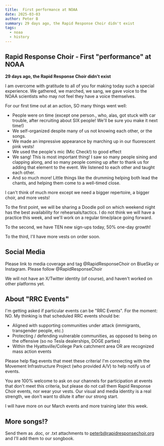 ```yaml
---
title:  First performance at NOAA
date: 2025-03-03
author: Peter B
summary: 29 days ago, the Rapid Response Choir didn't exist
tags:
  - noaa
  - history
---
```


## Rapid Response Choir - First "performance" at NOAA 

**29 days ago, the Rapid Response Choir didn't exist**

I am overcome with gratitude to all of you for making today
such a special experience. We gathered, we marched, we sang,
we gave voice to the NOAA scientists who may not feel they have
a voice themselves.

For our first time out at an action, SO many things went well:

- People were on time (except one person., who, alas, got stuck with car trouble, after recruiting 
about SIX people! We'll be sure you make it next time!)
- We self-organized despite many of us not knowing each other, or the songs.
- We made an impressive appearance by marching up in our fluorescent pink vests!
- We used the people's mic (Mic Check!) to good effect
- We sang! This is most important thing! I saw so many people sining and clapping along, and so many people
coming up after to thank us for adding that element to the event. We listened to
each other and taught each other.
- And so much more! Little things like the drumming helping both lead the chants, and 
helping them come to a well-timed close.

I can't think of much more except we need a bigger repertoire, a bigger 
choir, and more vests!

To the first point, we will be sharing a Doodle poll on which 
weekend night has the best availability for rehearsals/tactics. I do not 
think we will have a practice this week, and we'll work on a regular time/place
going forward.

To the second, we have TEN new sign-ups today, 50% one-day growth!

To the third, I'll have more vests on order soon.

## Social Media

Please link to media coverage and tag @RapidResponseChoir on BlueSky or
Instagram. Please follow @RapidResponseChoir

We will not have an X/Twitter identity (of course), and haven't worked on other platforms yet.

## About "RRC Events"

I'm getting asked if particular events can be "RRC Events". For the moment: NO. My thinking is
that scheduled RRC events should be:

- Aligned with supporting communities under attack (immigrants, transgender people, etc.)
- Protecting / defending vulnerable communities, as opposed to being on the offensive (so no Tesla dealerships, DOGE parties)
- Within the Hyattsville/College Park catchment area OR are recognized mass action events

Please help flag events that meet these criteria! I'm connecting with the Movement Infrastructure Project (who
provided A/V) to help notify us of events. 

You are 100% welcome to ask on our channels for participation at events that don't meet
this criteria, but please do not call them Rapid Response Choir events, nor wear your vests.
Our visual and media identity is a real strength, we don't want to dilute it after our strong start.

I will have more on our March events and more training later this week. 


## More songs!?

Send them as .doc, or .txt attachments to peterb@rapidresponsechoir.org and I'll
add them to our songbook.
